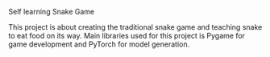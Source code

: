 Self learning Snake Game

This project is about creating the traditional snake game and teaching snake to eat food on its way. Main libraries used for this project is Pygame for game development and PyTorch for model generation.
